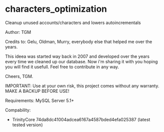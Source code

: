characters_optimization
=======================

Cleanup unused accounts/characters and lowers autoincrementals

Author: TGM

Credits to: Gelu, Oldman, Murry, everybody else that helped me over the years.

This ideea was started way back in 2007 and developed over the years every time we cleaned up our database. 
Now i'm sharing it with you hoping you will find it usefull. Feel free to contribute in any way.

Cheers, TGM.

IMPORTANT: Use at your own risk, this project comes without any warranty. MAKE A BACKUP BEFORE USE!

Requirements: MySQL Server 5.1+

Compability: 

* TrinityCore 74da8dc41004adcea6167a4587bded4efa025387 (latest tested version)
